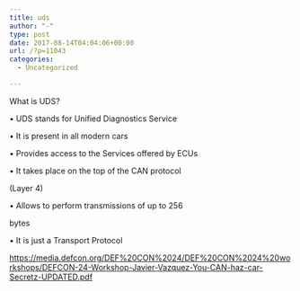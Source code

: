 ```yaml
---
title: uds
author: "-"
type: post
date: 2017-08-14T04:04:06+00:00
url: /?p=11043
categories:
  - Uncategorized

---
```

What is UDS?
  
• UDS stands for Unified Diagnostics Service
  
• It is present in all modern cars
  
• Provides access to the Services offered by ECUs
  
• It takes place on the top of the CAN protocol
  
(Layer 4)
  
• Allows to perform transmissions of up to 256
  
bytes
  
• It is just a Transport Protocol

https://media.defcon.org/DEF%20CON%2024/DEF%20CON%2024%20workshops/DEFCON-24-Workshop-Javier-Vazquez-You-CAN-haz-car-Secretz-UPDATED.pdf